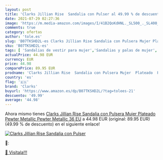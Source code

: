 ```yaml
---
layout: post
title: 'Clarks Jillian Rise  Sandalia con Pulser al 49.99 % de descuento'
date: 2021-07-29 02:27:36
image: 'https://m.media-amazon.com/images/I/41B2QoKdHNL._SL500_._SL400_.jpg'
comments: true
category: ofertas
author: 'tole.es'
slug: 'B07TKSHD2L-es Clarks Jillian Rise Sandalia con Pulsera Mujer Plateado...'
sku: 'B07TKSHD2L-es'
tags: [ 'Sandalias de vestir para mujer','Sandalias y palas de mujer','Zapatos','Zapatos para mujer','Zapatos y complementos','clarks','sandalia', ]
actualPrice: 44.98 EUR
currency: EUR
price: 44.98
comparePrice: 89.95 EUR
prodname: 'Clarks Jillian Rise  Sandalia con Pulsera Mujer  Plateado  Pewter Metallic Pewter Metallic   36 EU'
country: 'es'
flag: '🇪🇸'
brand: 'Clarks'
buyurl: 'https://www.amazon.es/dp/B07TKSHD2L/?tag=tolees-21'
descuento: '49.99'
average: '44.98'
---
```


Ahora mismo tienes [Clarks Jillian Rise  Sandalia con Pulsera Mujer  Plateado  Pewter Metallic Pewter Metallic   36 EU](https://www.amazon.es/dp/B07TKSHD2L/?tag=tolees-21) a 44.98 EUR (original: 89.95 EUR) (49.99 %  de descuento) en el siguiente enlace!

[![Clarks Jillian Rise  Sandalia con Pulser](https://m.media-amazon.com/images/I/41B2QoKdHNL._SL500_._SL400_.jpg)](https://www.amazon.es/dp/B07TKSHD2L/?tag=tolees-21)

🔎:


[🛒 Visítala!!!](https://www.amazon.es/dp/B07TKSHD2L/?tag=tolees-21)
